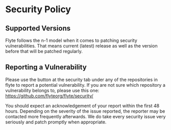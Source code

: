 # Security Policy

## Supported Versions

Flyte follows the n-1 model when it comes to patching security vulnerabilities. That means current (latest) release as well as the version before that will be patched regularly.

## Reporting a Vulnerability

Please use the button at the security tab under any of the repositories in flyte to report a potential vulnerability. If you are not sure which repository a vulnerability belongs to,
please use this one: https://github.com/flyteorg/flyte/security/

You should expect an acknowledgement of your report within the first 48 hours. Depending on the severity of the issue reported, the reporter may be contacted more frequently afterwards.
We do take every security issue very seriously and patch promptly when appropriate.
